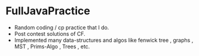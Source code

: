 # FullJavaPractice
- Random coding / cp practice that I do.
- Post contest solutions of CF.
- Implemented many data-structures and algos like fenwick tree , graphs , MST , Prims-Algo , Trees , etc.
